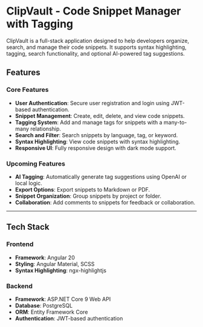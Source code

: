 # ClipVault - Code Snippet Manager with Tagging

ClipVault is a full-stack application designed to help developers organize, search, and manage their code snippets. It supports syntax highlighting, tagging, search functionality, and optional AI-powered tag suggestions.

## Features

### Core Features
- **User Authentication**: Secure user registration and login using JWT-based authentication.
- **Snippet Management**: Create, edit, delete, and view code snippets.
- **Tagging System**: Add and manage tags for snippets with a many-to-many relationship.
- **Search and Filter**: Search snippets by language, tag, or keyword.
- **Syntax Highlighting**: View code snippets with syntax highlighting.
- **Responsive UI**: Fully responsive design with dark mode support.

### Upcoming Features
- **AI Tagging**: Automatically generate tag suggestions using OpenAI or local logic.
- **Export Options**: Export snippets to Markdown or PDF.
- **Snippet Organization**: Group snippets by project or folder.
- **Collaboration**: Add comments to snippets for feedback or collaboration.

---

## Tech Stack

### Frontend
- **Framework**: Angular 20
- **Styling**: Angular Material, SCSS
- **Syntax Highlighting**: ngx-highlightjs

### Backend
- **Framework**: ASP.NET Core 9 Web API
- **Database**: PostgreSQL
- **ORM**: Entity Framework Core
- **Authentication**: JWT-based authentication

